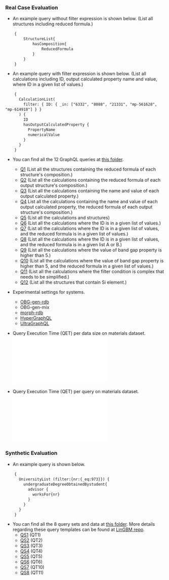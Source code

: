 

### Real Case Evaluation

* An example query without filter expression is shown below. (List all structures including reduced formula.)
```
    {
        StructureList{
            hasComposition{
                ReducedFormula
            }
        }
    }
```

* An example query with filter expression is shown below. (List all calculations including ID, output calculated property name and value, where ID in a given list of values.)
``` 
    {
      CalculationList(
        filter: { ID: { _in: ["6332", "8088", "21331", "mp-561628", "mp-614918"] } }
      ) {
        ID
        hasOutputCalculatedProperty {
          PropertyName
          numericalValue
        }
      }
    }
```

* You can find all the 12 GraphQL queries at [this folder](./materials_design_domain/OBG-gen).
    * [Q1](./materials_design_domain/OBG-gen/query1.graphql) (List all the structures containing the reduced formula of each structure's composition.)
    * [Q2](./materials_design_domain/OBG-gen/query2.graphql) (List all the calculations containing the reduced formula of each output structure's composition.)
    * [Q3](./materials_design_domain/OBG-gen/query3.graphql) (List all the calculations containing the name and value of each output calculated property.)
    * [Q4](./materials_design_domain/OBG-gen/query4.graphql) List all the calculations containing the name and value of each output calculated property, the reduced formula of each output structure's composition.)
    * [Q5](./materials_design_domain/OBG-gen/query5.graphql) (List all the calculations and structures)
    * [Q6](./materials_design_domain/OBG-gen/query6.graphql) (List all the calculations where the ID is in a given list of values.)
    * [Q7](./materials_design_domain/OBG-gen/query7.graphql) (List all the calculations where the ID is in a given list of values, and the reduced formula is in a given list of values.)
    * [Q8](./materials_design_domain/OBG-gen/query8.graphql) (List all the calculations where the ID is in a given list of values, and the reduced formula is in a given list A or B.)
    * [Q9](./materials_design_domain/OBG-gen/query9.graphql) (List all the calculations where the value of band gap property is higher than 5.)
    * [Q10](./materials_design_domain/OBG-gen/query10.graphql) (List all the calculations where the value of band gap property is higher than 5, and the reduced formula in a given list of values.)
    * [Q11](./materials_design_domain/OBG-gen/query11.graphql) (List all the calculations where the filter condition is complex that needs to be simplified.)
    * [Q12](./materials_design_domain/OBG-gen/query12.graphql) (List all the structures that contain Si element.)

* Experimental settings for systems.
    * [OBG-gen-rdb](./materials_design_domain/OBG-gen/OBG-gen-rdb)
    * OBG-gen-mix
    * [morph-rdb](./materials_design_domain/morph-rdb)
    * [HyperGraphQL](./materials_design_domain/HyperGraphQL)
    * [UltraGraphQL](./materials_design_domain/UltraGraphQL)

* Query Execution Time (QET) per data size on materials dataset.
![entities](../figures/evaluation-md-QETs-per-dataset.pdf "per-dataset")
* Query Execution Time (QET) per query on materials dataset.
![entities](../figures/evaluation-md-QETs-per-query.pdf "The framework of OBG-gen")

### Synthetic Evaluation

* An example query is shown below.
```
    { 
      UniversityList (filter:{nr:{_eq:973}}) { 
        undergraduateDegreeObtainedBystudent{ 
          advisor { 
            worksFor{nr} 
          } 
        } 
      } 
    } 
```
* You can find all the 8 query sets and data at [this folder](./university_domain_LinGBM). More details regarding these query templates can be found at [LinGBM repo](https://github.com/LiUGraphQL/LinGBM/wiki/Query-Templates-of-the-Benchmark).
    * [QS1](./university_domain_LinGBM/QT1) (QT1)
    * [QS2](./university_domain_LinGBM/QT2) (QT2)
    * [QS3](./university_domain_LinGBM/QT3) (QT3)
    * [QS4](./university_domain_LinGBM/QT4) (QT4)
    * [QS5](./university_domain_LinGBM/QT5) (QT5)
    * [QS6](./university_domain_LinGBM/QT6) (QT6)
    * [QS7](./university_domain_LinGBM/QT10) (QT10)
    * [QS8](./university_domain_LinGBM/QT11) (QT11)

